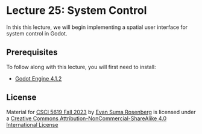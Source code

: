 # Lecture 25: System Control

In this this lecture, we will begin implementing a spatial user interface for system control in Godot.

## Prerequisites

To follow along with this lecture, you will first need to install:

- [Godot Engine 4.1.2](https://godotengine.org/)

## License

Material for [CSCI 5619 Fall 2023](https://canvas.umn.edu/courses/391288/assignments/syllabus) by [Evan Suma Rosenberg](https://illusioneering.umn.edu/) is licensed under a [Creative Commons Attribution-NonCommercial-ShareAlike 4.0 International License](http://creativecommons.org/licenses/by-nc-sa/4.0/)